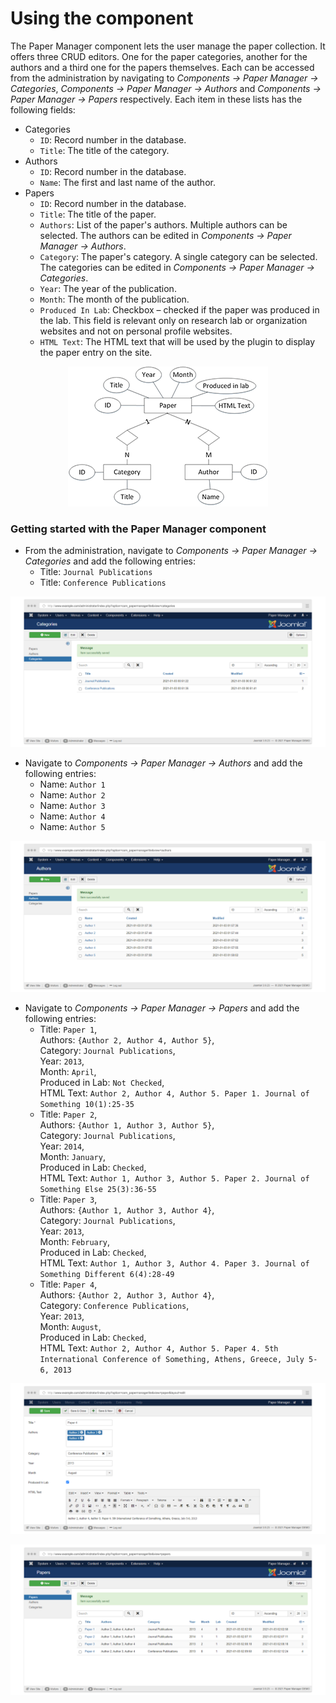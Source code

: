 # Using the component

The Paper Manager component lets the user manage the paper collection. It offers three CRUD editors. One for the paper categories, another for the authors and a third one for the papers themselves. Each can be accessed from the administration by navigating to *Components &#8594; Paper Manager &#8594; Categories*, *Components &#8594; Paper Manager &#8594; Authors* and *Components &#8594; Paper Manager &#8594; Papers* respectively. Each item in these lists has the following fields:

- Categories
  - `ID`: Record number in the database.
  - `Title`: The title of the category.
- Authors
  - `ID`: Record number in the database.
  - `Name`: The first and last name of the author.
- Papers
  - `ID`: Record number in the database.
  - `Title`: The title of the paper.
  - `Authors`: List of the paper's authors. Multiple authors can be selected. The authors can be edited in *Components &#8594; Paper Manager &#8594; Authors*.
  - `Category`: The paper's category. A single category can be selected. The categories can be edited in *Components &#8594; Paper Manager &#8594; Categories*.
  - `Year`: The year of the publication.
  - `Month`: The month of the publication.
  - `Produced In Lab`: Checkbox – checked if the paper was produced in the lab. This field is relevant only on research lab or organization websites and not on personal profile websites.
  - `HTML Text`: The HTML text that will be used by the plugin to display the paper entry on the site.

<p align="center">
  <img alt="PaperManagerER" src="/img/paper_manager_er.png" title="Paper Manager ER" />
</p>

### Getting started with the Paper Manager component

- From the administration, navigate to *Components &#8594; Paper Manager &#8594; Categories* and add the following entries:
  - Title: `Journal Publications`
  - Title: `Conference Publications`

<p align="center">
  <img alt="PaperManagerCategories" src="/img/paper_manager_tutorial_categories_small.png" title="Paper Manager Categories" />
</p>

- Navigate to *Components &#8594; Paper Manager &#8594; Authors* and add the following entries:
  - Name: `Author 1`
  - Name: `Author 2`
  - Name: `Author 3`
  - Name: `Author 4`
  - Name: `Author 5`

<p align="center">
  <img alt="PaperManagerAuthors" src="/img/paper_manager_tutorial_authors_small.png" title="Paper Manager Authors" />
</p>

- Navigate to *Components &#8594; Paper Manager &#8594; Papers* and add the following entries:
  - Title: `Paper 1`,<br />
    Authors: `{Author 2, Author 4, Author 5}`,<br />
    Category: `Journal Publications`,<br />
    Year: `2013`,<br />
    Month: `April`,<br />
    Produced in Lab: `Not Checked`,<br />
    HTML Text: `Author 2, Author 4, Author 5. Paper 1. Journal of Something 10(1):25-35`
  - Title: `Paper 2`,<br />
    Authors: `{Author 1, Author 3, Author 5}`,<br />
    Category: `Journal Publications`,<br />
    Year: `2014`,<br />
    Month: `January`,<br />
    Produced in Lab: `Checked`,<br />
    HTML Text: `Author 1, Author 3, Author 5. Paper 2. Journal of Something Else 25(3):36-55`
  - Title: `Paper 3`,<br />
    Authors: `{Author 1, Author 3, Author 4}`,<br />
    Category: `Journal Publications`,<br />
    Year: `2013`,<br />
    Month: `February`,<br />
    Produced in Lab: `Checked`,<br />
    HTML Text: `Author 1, Author 3, Author 4. Paper 3. Journal of Something Different 6(4):28-49`
  - Title: `Paper 4`,<br />
    Authors: `{Author 2, Author 3, Author 4}`,<br />
    Category: `Conference Publications`,<br />
    Year: `2013`,<br />
    Month: `August`,<br />
    Produced in Lab: `Checked`,<br />
    HTML Text: `Author 2, Author 4, Author 5. Paper 4. 5th International Conference of Something, Athens, Greece, July 5-6, 2013`

<p align="center">
  <img alt="PaperManagerPaper" src="/img/paper_manager_tutorial_paper_small.png" title="Paper Manager Paper" />
</p>

<p align="center">
  <img alt="PaperManagerPapers" src="/img/paper_manager_tutorial_papers_small.png" title="Paper Manager Papers" />
</p>
